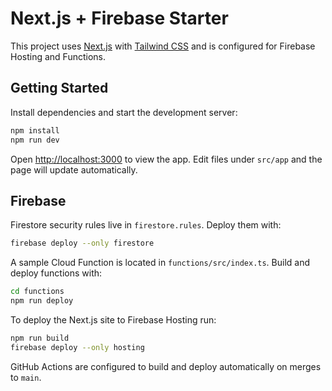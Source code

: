 # Next.js + Firebase Starter

This project uses [Next.js](https://nextjs.org) with [Tailwind CSS](https://tailwindcss.com) and is configured for Firebase Hosting and Functions.

## Getting Started

Install dependencies and start the development server:

```bash
npm install
npm run dev
```

Open <http://localhost:3000> to view the app. Edit files under `src/app` and the page will update automatically.

## Firebase

Firestore security rules live in `firestore.rules`. Deploy them with:

```bash
firebase deploy --only firestore
```

A sample Cloud Function is located in `functions/src/index.ts`. Build and deploy functions with:

```bash
cd functions
npm run deploy
```

To deploy the Next.js site to Firebase Hosting run:

```bash
npm run build
firebase deploy --only hosting
```

GitHub Actions are configured to build and deploy automatically on merges to `main`.

